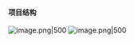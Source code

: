 #### 项目结构
![image.png|500](https://picgo--ob.oss-cn-beijing.aliyuncs.com/20250809212026336.png)
![image.png|500](https://picgo--ob.oss-cn-beijing.aliyuncs.com/20250809212535422.png)
